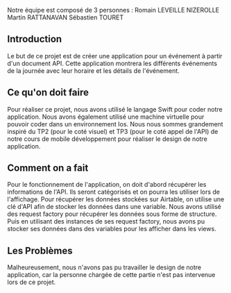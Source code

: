 Notre équipe est composé de 3 personnes :
Romain LEVEILLE NIZEROLLE
Martin RATTANAVAN 
Sébastien TOURET

## Introduction

Le but de ce projet est de créer une application pour un événement à partir d'un document API.
Cette application montrera les différents événements de la journée avec leur horaire et les détails de l'événement.

## Ce qu'on doit faire

Pour réaliser ce projet, nous avons utilisé le langage Swift pour coder notre application. 
Nous avons également utilisé une machine virtuelle pour pouvoir coder dans un environnement Ios. 
Nous nous sommes grandement inspiré du TP2 (pour le coté visuel) et TP3 (pour le coté appel de l'API) de notre cours de mobile développement pour réaliser le design de notre application.

## Comment on a fait

Pour le fonctionnement de l'application, on doit d'abord récupérer les informations de l'API. Ils seront catégorisés et on pourra les utiliser lors de l'affichage.
Pour récupérer les données stockées sur Airtable, on utilise une clé d'API afin de stocker les données dans une variable.
Nous avons utilisé des request factory pour récupérer les données sous forme de structure.
Puis en utilisant des instances de ses request factory, nous avons pu stocker ses données dans des variables pour les afficher dans les views.

## Les Problèmes

Malheureusement, nous n'avons pas pu travailler le design de notre application, car la personne chargée de cette partie n'est pas intervenue lors de ce projet.
